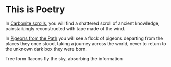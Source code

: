 # This is Poetry
In [Carbonite scrolls](https://github.com/dougbutner/poetry/tree/master/Carbonite%20Scrolls), you will find a shattered scroll of ancient knowledge, painstaikingly reconstructed with tape made of the wind. 


In [Pigeons from the Path](https://github.com/dougbutner/poetry/tree/master/Pidgeons%20from%20the%20Path) you will see a flock of pigeons departing from the places they once stood, taking a journey across the world, never to return to the unknown dark box they were born. 


Tree form flacons fly the sky, absorbing the information 
<!--stackedit_data:
eyJoaXN0b3J5IjpbMTQyNDU5MjI4NSwtMjY4Mzg1NjM3XX0=
-->